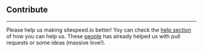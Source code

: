 ## Contribute
* * *
Please help us making sitespeed.io better! Yoy can check the  [help section](https://github.com/sitespeedio/sitespeed.io/blob/master/HELP.md) of how you can help us. These [people](https://github.com/sitespeedio/sitespeed.io/blob/master/CONTRIBUTORS.md)  has already helped us with pull requests or some ideas (massive love!).
